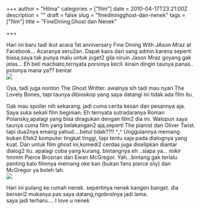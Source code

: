 +++
author = "Hilma"
categories = ["film"]
date = 2010-04-17T23:21:00Z
description = ""
draft = false
slug = "finediningghost-dan-nenek"
tags = ["film"]
title = "FineDining,Ghost dan Nenek"

+++

Hari ini baru tadi ikut acara 1st anniversary Fine Dining With JAson Mraz at Facebook… Acaranya seru2an. Dapat kaos dari sang admin karena seperti biasa,saya tak punya malu untuk joget2 gila niruin Jason Mraz goyang gak jelas… Eh beli machiato,ternyata porsinya kecil. kirain dingin taunya panas.. potonya mana ya?? bentar  
[![](https://i1.wp.com/1.bp.blogspot.com/_ft2guLgJppw/S8n9HhN3rFI/AAAAAAAAAEw/bypyvJghZtQ/s200/CIMG0685.JPG?w=780)](https://i0.wp.com/1.bp.blogspot.com/_ft2guLgJppw/S8n9HhN3rFI/AAAAAAAAAEw/bypyvJghZtQ/s1600/CIMG0685.JPG)

Oya, tadi juga nonton The Ghost Writter. awalnya sih tadi mau nyari The Lovely Bones, tapi taunya dibioskop yang saya datangi ini tidak ada film itu.

Gak mau spoiler nih sekarang. jadi cuma cerita kesan dan pesannya aja. Saya suka sekali film beginian. Eh ternyata sutradaranya Roman Polansky,apalagi yang bisa diragukan dengan film2 dia ini. Walopun saya taunya cuma film yang belakangan2 aja,seperti The pianist dan Oliver Twist. tapi dua2nya emang yahud….betul tidak??!! ^_^ Unggulannya memang bukan Efek2 komputer tingkat tinggi, tapi tentu saja pada dialognya yang kuat. Dan untuk film ghost ini,komedi2 cerdas juga diselipkan diantar dialog2 itu. apalagi coba yang kurang. bintangnya eh ..siapa ya… *mikir* hmmm Pierce Brosnan dan Ewan McGregor. Yah…bintang gak terlalu penting kalo filmnya memang oke kan (bukan fans pierce siiy) dan McGregor ya boleh lah.  
[![](https://i0.wp.com/3.bp.blogspot.com/_ft2guLgJppw/S8oAkrR45iI/AAAAAAAAAE4/utppTrwg3JY/s200/ghost-writer-poster.jpg?w=780)](https://i0.wp.com/3.bp.blogspot.com/_ft2guLgJppw/S8oAkrR45iI/AAAAAAAAAE4/utppTrwg3JY/s1600/ghost-writer-poster.jpg)

Hari ini pulang ke rumah nenek. sepertinya nenek kangen banget. dia berseri2 mukanya pas saya datang,ngobrolnya jadi lama.  
 saya jadi terharu…. I love u nenek


